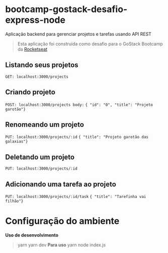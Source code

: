 # bootcamp-gostack-desafio-express-node
Aplicação backend para gerenciar projetos e tarefas usando API REST
> Esta aplicação foi construida como desafio para o GoStack Bootcamp da [Rocketseat](rocketseat.com.br)
## Listando seus projetos
```GET: localhost:3000/projects```
## Criando projeto
```POST: localhost:3000/projects body:``` ```{ "id": "0", "title": "Projeto garotão"}```
## Renomeando um projeto
```PUT: localhost:3000/projects/:id``` ```{ "title": "Projeto garotão das galaxias"}```
## Deletando um projeto
```PUT: localhost:3000/projects/:id```
## Adicionando uma tarefa ao projeto
```PUT: localhost:3000/projects/:id/task``` ```{ "title": "Tarefinha vai filhão"}```
# Configuração do ambiente
**Uso de desenvolvimento**
 > yarn yarn dev
**Para uso** 
> yarn node index.js
